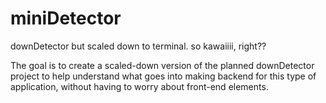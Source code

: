 # miniDetector
downDetector but scaled down to terminal. so kawaiiii, right??

The goal is to create a scaled-down version of the planned downDetector project
to help understand what goes into making backend for this type of application, without having to worry about front-end elements.